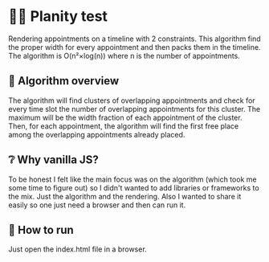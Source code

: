 # 🧑‍💻 Planity test

Rendering appointments on a timeline with 2 constraints.
This algorithm find the proper width for every appointment
and then packs them in the timeline.
The algorithm is O(n²×log(n)) where n is the number of appointments.

## 🧠 Algorithm overview

The algorithm will find clusters of overlapping appointments
and check for every time slot the number of overlapping appointments
for this cluster. The maximum will be the width fraction
of each appointment of the cluster.
Then, for each appointment, the algorithm will find the first free place
among the overlapping appointments already placed.

## ❔ Why vanilla JS?

To be honest I felt like the main focus was on the algorithm
(which took me some time to figure out) so I didn't wanted to add libraries
or frameworks to the mix. Just the algorithm and the rendering.
Also I wanted to share it easily so one just need a browser and then can run it.

## 🚀 How to run

Just open the index.html file in a browser.
